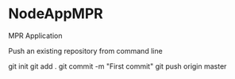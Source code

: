 # NodeAppMPR
MPR Application

Push an existing repository from command line

git init
git add .
git commit -m "First commit"
git push origin master